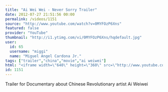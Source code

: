 ```yaml
---
title: "Ai Wei Wei - Never Sorry Trailer"
date: 2012-07-27 21:51:56 00:00
permalink: /videos/1151
source: "http://www.youtube.com/watch?v=0MYFOzP6Xns"
featured: false
provider: "YouTube"
thumbnail: "http://i1.ytimg.com/vi/0MYFOzP6Xns/hqdefault.jpg"
user:
  id: 65
  username: "miggi"
  name: "Miguel Angel Cardona Jr."
tags: ["trailer","china","movie","ai weiwei"]
html: "<iframe width=\"640\" height=\"360\" src=\"http://www.youtube.com/embed/0MYFOzP6Xns?wmode=transparent&fs=1&feature=oembed\" frameborder=\"0\" allowfullscreen></iframe>"
id: 1151
---
```


Trailer for Documentary about Chinese Revolutionary artist Ai Weiwei
